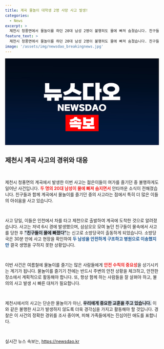 ```yaml
---
title: 계곡 물놀이 대학생 2명 사망 사고 발생!
categories:
  - News
excerpt: >
  제천시 청풍면에서 물놀이를 하던 20대 남성 2명이 불행히도 물에 빠져 숨졌습니다. 친구들의 신고로 신속히 구조됐지만, 안타깝게도 병원으로 이송 중 생명을 잃었습니다. 사고 경위를 두고 경찰이 조사를 진행 중입니다.
feature_text: >
  제천시 청풍면에서 물놀이를 하던 20대 남성 2명이 불행히도 물에 빠져 숨졌습니다. 친구들의 신고로 신속히 구조됐지만, 안타깝게도 병원으로 이송 중 생명을 잃었습니다. 사고 경위를 두고 경찰이 조사를 진행 중입니다.
image: '/assets/img/newsdao_breakingnews.jpg'
---
```


<p><img src="/assets/img/newsdao_breakingnews.jpg" alt="flaretime 속보" /></p>

<h2 data-ke-size="size26">제천시 계곡 사고의 경위와 대응</h2>

<p data-ke-size="size16">&nbsp;</p>

<p>제천시 청풍면의 계곡에서 발생한 이번 사고는 젊은이들이 여가를 즐기던 중 불행하게도 일어난 사건입니다. <b><span style="color: #ee2323;">두 명의 20대 남성이 물에 빠져 숨지면서</span></b> 안타까운 소식이 전해졌습니다. 친구들과 함께 계곡에서 물놀이를 즐기던 중의 사고라는 점에서 특히 더 많은 이들의 아쉬움을 사고 있습니다. </p>

<p data-ke-size="size16">&nbsp;</p>

<p>사고 당일, 이들은 인천에서 차를 타고 제천으로 출발하여 계곡에 도착한 것으로 알려졌습니다. 사고는 저녁 6시 경에 발생했으며, 삼삼오오 모여 놀던 친구들이 물속에서 사고를 당한 후 <b><span style="background-color: #21538527;">"친구들이 물에 빠졌다"</span></b>는 신고로 소방당국이 출동하게 되었습니다. 소방당국은 30분 만에 사고 현장을 확인하여 <b><span style="color: #1a5490;">두 남성을 안전하게 구조하고 병원으로 이송했지만</span></b> 결국 생명을 구하지 못한 상황입니다.</p>

<p data-ke-size="size16">&nbsp;</p>

<p>이번 사건은 여름철에 물놀이를 즐기는 많은 사람들에게 <b><span style="color: #ee2323;">안전 수칙의 중요성</span></b>을 상기시키는 계기가 됩니다. 물놀이를 즐기기 전에는 반드시 주변의 안전 상황을 체크하고, 안전한 장소에서 계획적으로 활동해야 합니다. 또, 항상 함께 하는 사람들을 잘 살펴야 하고, 불의의 사고 발생 시 빠른 대처가 필요합니다.</p>

<p data-ke-size="size16">&nbsp;</p>

<p>제천시에서의 사고는 단순한 물놀이가 아닌, <b><span style="background-color: #21538527;">우리에게 중요한 교훈을 주고 있습니다.</span></b> 이와 같은 불행한 사고가 발생하지 않도록 더욱 경각심을 가지고 활동해야 할 것입니다. 경찰은 이 사건의 정확한 경위를 조사 중이며, 피해 가족들에게는 진심어린 애도를 표합니다.</p>

<p data-ke-size="size16">&nbsp;</p>
실시간 뉴스 속보는, <a href="https://newsdao.kr" rel="dofollow">https://newsdao.kr</a>


